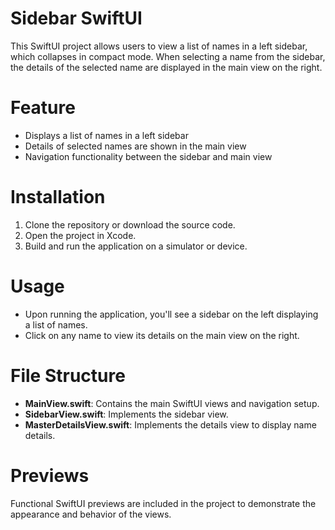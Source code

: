 # Sidebar SwiftUI
This SwiftUI project allows users to view a list of names in a left sidebar, which collapses in compact mode. When selecting a name from the sidebar, the details of the selected name are displayed in the main view on the right.

# Feature
- Displays a list of names in a left sidebar
- Details of selected names are shown in the main view
- Navigation functionality between the sidebar and main view

# Installation
1. Clone the repository or download the source code.
2. Open the project in Xcode.
3. Build and run the application on a simulator or device.

# Usage
- Upon running the application, you'll see a sidebar on the left displaying a list of names.
- Click on any name to view its details on the main view on the right.

# File Structure
- **MainView.swift**: Contains the main SwiftUI views and navigation setup.
- **SidebarView.swift**: Implements the sidebar view.
- **MasterDetailsView.swift**: Implements the details view to display name details.


# Previews
Functional SwiftUI previews are included in the project to demonstrate the appearance and behavior of the views.
